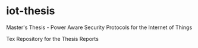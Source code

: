 # iot-thesis
Master's Thesis  - Power Aware Security Protocols for the Internet of Things

Tex Repository for the Thesis Reports
